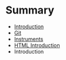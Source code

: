 # Summary

* [Introduction](README.md)
* [Git](Git.md)
* [Instruments](instruments.md)
* [HTML Introduction](html_introduction.md)
* Introduction

